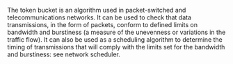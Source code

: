 The token bucket is an algorithm used in packet-switched and telecommunications networks. It can be used to check that data transmissions, in the form of packets, conform to defined limits on bandwidth and burstiness (a measure of the unevenness or variations in the traffic flow). It can also be used as a scheduling algorithm to determine the timing of transmissions that will comply with the limits set for the bandwidth and burstiness: see network scheduler.
